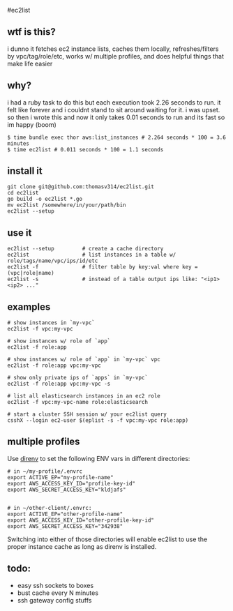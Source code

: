 #ec2list 
## wtf is this?
i dunno it fetches ec2 instance lists, caches them locally, refreshes/filters by vpc/tag/role/etc, works w/ multiple profiles, and does helpful things that make life easier

## why?
i had a ruby task to do this but each execution took 2.26 seconds to run. it felt like forever and i couldnt stand to sit around waiting for it. i was upset. so then i wrote this and now it only takes 0.01 seconds to run and its fast so im happy (boom)

```
$ time bundle exec thor aws:list_instances # 2.264 seconds * 100 = 3.6 minutes
$ time ec2list # 0.011 seconds * 100 = 1.1 seconds
```

## install it
```
git clone git@github.com:thomasv314/ec2list.git
cd ec2list
go build -o ec2list *.go
mv ec2list /somewhere/in/your/path/bin
ec2list --setup
```

## use it
```
ec2list --setup         # create a cache directory
ec2list                 # list instances in a table w/ role/tags/name/vpc/ips/id/etc
ec2list -f              # filter table by key:val where key = (vpc|role|name)
ec2list -s              # instead of a table output ips like: "<ip1> <ip2> ..."
```

## examples
```
# show instances in `my-vpc`
ec2list -f vpc:my-vpc

# show instances w/ role of `app`
ec2list -f role:app

# show instances w/ role of `app` in `my-vpc` vpc
ec2list -f role:app vpc:my-vpc

# show only private ips of `apps` in `my-vpc`
ec2list -f role:app vpc:my-vpc -s

# list all elasticsearch instances in an ec2 role
ec2list -f vpc:my-vpc-name role:elasticsearch

# start a cluster SSH session w/ your ec2list query
csshX --login ec2-user $(eplist -s -f vpc:my-vpc role:app)
```

## multiple profiles

Use [direnv](http://direnv.net/) to set the following
ENV vars in different directories:

```
# in ~/my-profile/.envrc
export ACTIVE_EP="my-profile-name"
export AWS_ACCESS_KEY_ID="profile-key-id"
export AWS_SECRET_ACCESS_KEY="kldjafs"


# in ~/other-client/.envrc:
export ACTIVE_EP="other-profile-name"
export AWS_ACCESS_KEY_ID="other-profile-key-id"
export AWS_SECRET_ACCESS_KEY="342938"
```

Switching into either of those directories will enable ec2list to
use the proper instance cache as long as direnv is installed.

## todo:

- easy ssh sockets to boxes
- bust cache every N minutes
- ssh gateway config stuffs
